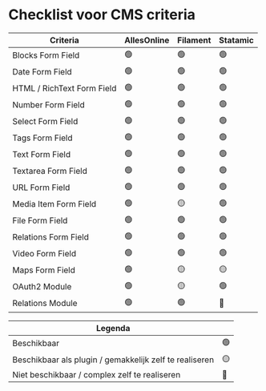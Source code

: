 # **Checklist voor CMS criteria**

| Criteria                   | AllesOnline | Filament | Statamic |
| -------------------------- | ----------- | -------- | -------- |
| Blocks Form Field          | 🟢          | 🟢       | 🟢       |
| Date Form Field            | 🟢          | 🟢       | 🟢       |
| HTML / RichText Form Field | 🟢          | 🟢       | 🟢       |
| Number Form Field          | 🟢          | 🟢       | 🟢       |
| Select Form Field          | 🟢          | 🟢       | 🟢       |
| Tags Form Field            | 🟢          | 🟢       | 🟢       |
| Text Form Field            | 🟢          | 🟢       | 🟢       |
| Textarea Form Field        | 🟢          | 🟢       | 🟢       |
| URL Form Field             | 🟢          | 🟢       | 🟢       |
| Media Item Form Field      | 🟢          | 🟡       | 🟢       |
| File Form Field            | 🟢          | 🟢       | 🟢       |
| Relations Form Field       | 🟢          | 🟢       | 🟢       |
| Video Form Field           | 🟢          | 🟢       | 🟢       |
| Maps Form Field            | 🟢          | 🟡       | 🟡       |
| OAuth2 Module              | 🟢          | 🟡       | 🟢       |
| Relations Module           | 🟢          | 🟢       | 🔴       |

| **Legenda**                                             |     |
| ------------------------------------------------------- | --- |
| Beschikbaar                                             | 🟢  |
| Beschikbaar als plugin / gemakkelijk zelf te realiseren | 🟡  |
| Niet beschikbaar / complex zelf te realiseren           | 🔴  |
